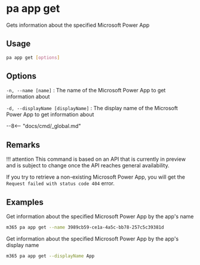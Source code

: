 # pa app get

Gets information about the specified Microsoft Power App

## Usage

```sh
pa app get [options]
```

## Options

`-n, --name [name]`
: The name of the Microsoft Power App to get information about

`-d, --displayName [displayName]`
: The display name of the Microsoft Power App to get information about

--8<-- "docs/cmd/_global.md"

## Remarks

!!! attention
    This command is based on an API that is currently in preview and is subject to change once the API reaches general availability.

If you try to retrieve a non-existing Microsoft Power App, you will get the `Request failed with status code 404` error.

## Examples

Get information about the specified Microsoft Power App by the app's name

```sh
m365 pa app get --name 3989cb59-ce1a-4a5c-bb78-257c5c39381d
```

Get information about the specified Microsoft Power App by the app's display name

```sh
m365 pa app get --displayName App
```
